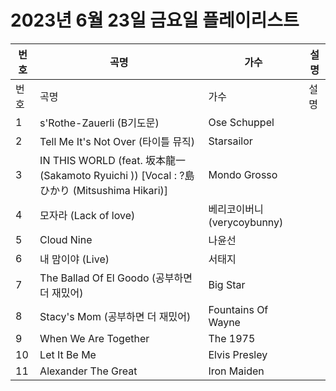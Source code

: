 # 2023년 6월 23일 금요일 플레이리스트

| 번호 | 곡명 | 가수 | 설명 |
|------|------|------|------|
| 번호 | 곡명 | 가수 | 설명 |
| 1 | s'Rothe-Zauerli (B기도문) | Ose Schuppel |  |
| 2 | Tell Me It's Not Over (타이틀 뮤직) | Starsailor |  |
| 3 | IN THIS WORLD (feat. 坂本龍一 (Sakamoto Ryuichi )) [Vocal : ?島ひかり (Mitsushima Hikari)] | Mondo Grosso |  |
| 4 | 모자라 (Lack of love) | 베리코이버니 (verycoybunny) |  |
| 5 | Cloud Nine | 나윤선 |  |
| 6 | 내 맘이야 (Live) | 서태지 |  |
| 7 | The Ballad Of El Goodo (공부하면 더 재밌어) | Big Star |  |
| 8 | Stacy's Mom (공부하면 더 재밌어) | Fountains Of Wayne |  |
| 9 | When We Are Together | The 1975 |  |
| 10 | Let It Be Me | Elvis Presley |  |
| 11 | Alexander The Great | Iron Maiden |  |
